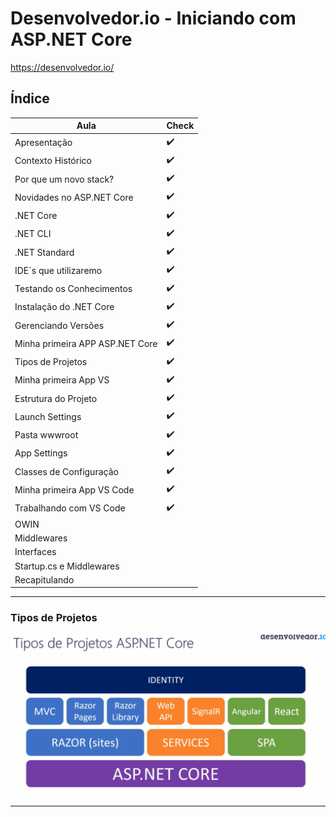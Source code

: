 # Desenvolvedor.io - Iniciando com ASP.NET Core

https://desenvolvedor.io/

## <a name="indice">Índice</a>

Aula | Check
--- | --- 
Apresentação | :heavy_check_mark:
Contexto Histórico | :heavy_check_mark:
Por que um novo stack? | :heavy_check_mark:
Novidades no ASP.NET Core | :heavy_check_mark:
.NET Core | :heavy_check_mark:
.NET CLI | :heavy_check_mark:
.NET Standard | :heavy_check_mark:
IDE`s que utilizaremo | :heavy_check_mark:
Testando os Conhecimentos | :heavy_check_mark:
Instalação do .NET Core | :heavy_check_mark:
Gerenciando Versões | :heavy_check_mark:
Minha primeira APP ASP.NET Core | :heavy_check_mark:
Tipos de Projetos | :heavy_check_mark:
Minha primeira App VS | :heavy_check_mark:
Estrutura do Projeto | :heavy_check_mark:
Launch Settings | :heavy_check_mark:
Pasta wwwroot | :heavy_check_mark:
App Settings | :heavy_check_mark:
Classes de Configuração | :heavy_check_mark:
Minha primeira App VS Code | :heavy_check_mark:
Trabalhando com VS Code | :heavy_check_mark:
OWIN | 
Middlewares | 
Interfaces | 
Startup.cs e Middlewares | 
Recapitulando | 

---

### Tipos de Projetos

![Tipos de Projetos](/img/arq-aspnetcore.png)

---

